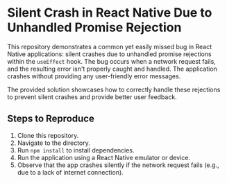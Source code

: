 # Silent Crash in React Native Due to Unhandled Promise Rejection

This repository demonstrates a common yet easily missed bug in React Native applications: silent crashes due to unhandled promise rejections within the `useEffect` hook.  The bug occurs when a network request fails, and the resulting error isn't properly caught and handled.  The application crashes without providing any user-friendly error messages.

The provided solution showcases how to correctly handle these rejections to prevent silent crashes and provide better user feedback.

## Steps to Reproduce

1. Clone this repository.
2. Navigate to the directory.
3. Run `npm install` to install dependencies.
4. Run the application using a React Native emulator or device.
5. Observe that the app crashes silently if the network request fails (e.g., due to a lack of internet connection).